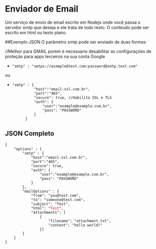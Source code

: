# Enviador de Email
Um serviço de envio de email escrito em Nodejs onde você passa o servidor smtp que deseja e ele trata de todo resto. O conteudo pode ser escrito em html ou texto plano.

##Exemplo JSON
O parâmetro smtp pode ser enviado de duas formas:

//Melhor para GMAIL porem é necessario desabilitar as configurações de proteção para apps terceiros na sua conta Google
- <pre><code>"smtp" : "smtps://example@test.com:password@smtp.test.com"</pre></code>

ou

- <pre><code>"smtp" : {
			"host":"email-ssl.com.br",	
			"port":"465",
			"secure": true, //Habilita SSL e TLS
			"auth": {
				"user":"example@example.com.br", 
				"pass": "PASSWORD"
			}
		}</pre></code>

## JSON Completo
<pre><code>{
	"options" : {
		"smtp" : {
			"host":"email-ssl.com.br",	
			"port":"465",
			"secure": true,
			"auth": {
				"user":"example@example.com.br", 
				"pass": "PASSWORD"
			}
		},
		"mailOptions" : {
		    "from": "you@test.com", 
		    "to": "someone@test.com", 
		    "subject": "Test", 
		    "html": "<span style='color: red;'>Test</span>",
		    "attachments": [
		        {
		            "filename": "attachment.txt",
		            "content": "hello world!"
		        }]
		}
	}
}</pre></code>